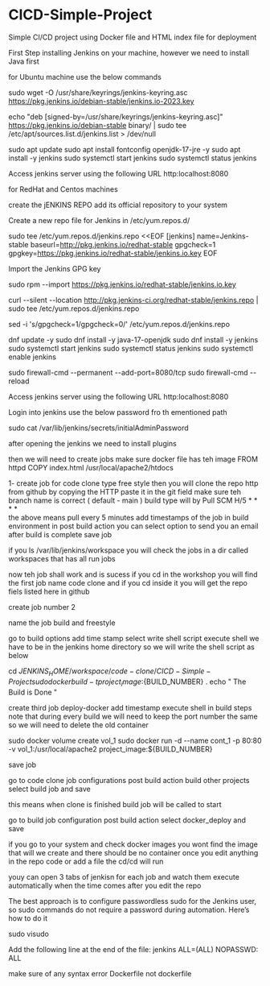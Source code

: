 # CICD-Simple-Project
Simple CI/CD project using Docker file and HTML index file for deployment 

First Step installing Jenkins on your machine, however we need to install Java first

for Ubuntu machine use the below commands

sudo wget -O /usr/share/keyrings/jenkins-keyring.asc https://pkg.jenkins.io/debian-stable/jenkins.io-2023.key

echo "deb [signed-by=/usr/share/keyrings/jenkins-keyring.asc]" https://pkg.jenkins.io/debian-stable binary/ | sudo tee /etc/apt/sources.list.d/jenkins.list > /dev/null

sudo apt update
sudo apt install fontconfig openjdk-17-jre -y
sudo apt install -y jenkins
sudo systemctl start jenkins
sudo systemctl status jenkins

Access jenkins server using the following URL http:localhost:8080

for RedHat and Centos machines

create the jENKINS REPO
add its official repository to your system

Create a new repo file for Jenkins in /etc/yum.repos.d/

sudo tee /etc/yum.repos.d/jenkins.repo <<EOF
[jenkins]
name=Jenkins-stable
baseurl=http://pkg.jenkins.io/redhat-stable
gpgcheck=1
gpgkey=https://pkg.jenkins.io/redhat-stable/jenkins.io.key
EOF

Import the Jenkins GPG key

sudo rpm --import https://pkg.jenkins.io/redhat-stable/jenkins.io.key


curl --silent --location http://pkg.jenkins-ci.org/redhat-stable/jenkins.repo | sudo tee /etc/yum.repos.d/jenkins.repo

sed -i 's/gpgcheck=1/gpgcheck=0/' /etc/yum.repos.d/jenkins.repo

dnf update -y 
sudo dnf install -y java-17-openjdk
sudo dnf install -y jenkins
sudo systemctl start jenkins
sudo systemctl status jenkins
sudo systemctl enable jenkins

sudo firewall-cmd --permanent --add-port=8080/tcp
sudo firewall-cmd --reload

Access jenkins server using the following URL http:localhost:8080

Login into jenkins 
use the below password fro th ementioned path

sudo cat /var/lib/jenkins/secrets/initialAdminPassword

after opening the jenkins we need to install plugins

then we will need to create jobs 
make sure docker file has teh image 
FROM httpd
COPY index.html /usr/local/apache2/htdocs

1- create job for code clone type free style
then you will clone the repo http from github by copying the HTTP
paste it in the git field
make sure teh branch name is correct ( default - main )
build type will by Pull SCM
H/5 * * * *  
the above means pull every 5 minutes 
add timestamps of the job in build environment
in post build action you can select option to send you an email after build is complete
save job 

if you ls /var/lib/jenkins/workspace
you will check the jobs in a dir called workspaces that has all run jobs

now teh job shall work and is sucess 
if you cd in the workshop you will find the first job name code clone and if you cd inside it you will get the repo fiels listed here in github

create job number 2 

name the job build and freestyle

go to build options 
add time stamp
select write shell script execute shell
we have to be in the jenkins home directory so we will write the shell script as below

cd ${JENKINS_HOME}/workspace/code-clone/CICD-Simple-Project
sudo docker build -t project_image:${BUILD_NUMBER} .
echo " The Build is Done "

create third job 
deploy-docker
add timestamp
execute shell in build steps
note that during every build we will need to keep the port number the same so we will need to delete the old container

sudo docker volume create vol_1
sudo docker run -d --name cont_1 -p 80:80 -v vol_1:/usr/local/apache2 project_image:${BUILD_NUMBER}

save job

go to code clone job configurations
post build action 
build other projects
select build job and save

this means when clone is finished build job will be called to start

go to build job configuration
post build action 
select docker_deploy and save

if you go to your system and check docker images you wont find the image that will we create and there should be no container 
once you edit anything in the repo code or add a file the cd/cd will run

youy can open 3 tabs of jenkisn for each job and watch them execute automatically when the time comes after you edit the repo

The best approach is to configure passwordless sudo for the Jenkins user, so sudo commands do not require a password during automation. Here’s how to do it

sudo visudo

Add the following line at the end of the file:
jenkins ALL=(ALL) NOPASSWD: ALL

make sure of any syntax error Dockerfile not dockerfile






